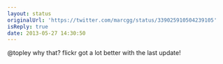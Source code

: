 ```yaml
---
layout: status
originalUrl: 'https://twitter.com/marcgg/status/339025910504239105'
isReply: true
date: 2013-05-27 14:30:50
---
```


@topley why that? flickr got a lot better with the last update!
